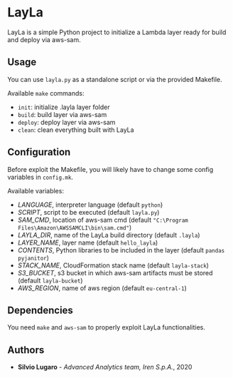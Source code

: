 # LayLa
LayLa is a simple Python project to initialize a Lambda layer ready for build and deploy via aws-sam.

## Usage
You can use `layla.py` as a standalone script or via the provided Makefile.

Available `make` commands:
- `init`: initialize .layla layer folder
- `build`: build layer via aws-sam
- `deploy`: deploy layer via aws-sam
- `clean`: clean everything built with LayLa

## Configuration
Before exploit the Makefile, you will likely have to change some config variables in `config.mk`.

Available variables:
- _LANGUAGE_, interpreter language (default `python`)
- _SCRIPT_, script to be executed (default `layla.py`)
- _SAM_CMD_, location of aws-sam cmd (default `"C:\Program Files\Amazon\AWSSAMCLI\bin\sam.cmd"`)
- _LAYLA_DIR_, name of the LayLa build directory (default `.layla`)
- _LAYER_NAME_, layer name (default `hello_layla`)
- _CONTENTS_, Python libraries to be included in the layer (default `pandas pyjanitor`)
- _STACK_NAME_, CloudFormation stack name (default `layla-stack`)
- _S3_BUCKET_, s3 bucket in which aws-sam artifacts must be stored (default `layla-bucket`)
- _AWS_REGION_, name of aws region (default `eu-central-1`)

## Dependencies
You need `make` and `aws-sam` to properly exploit LayLa functionalities.

## Authors
* **Silvio Lugaro** - *Advanced Analytics team, Iren S.p.A.*, 2020
